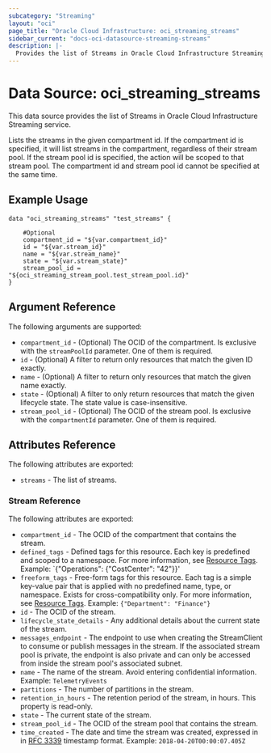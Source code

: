 ```yaml
---
subcategory: "Streaming"
layout: "oci"
page_title: "Oracle Cloud Infrastructure: oci_streaming_streams"
sidebar_current: "docs-oci-datasource-streaming-streams"
description: |-
  Provides the list of Streams in Oracle Cloud Infrastructure Streaming service
---
```


# Data Source: oci_streaming_streams
This data source provides the list of Streams in Oracle Cloud Infrastructure Streaming service.

Lists the streams in the given compartment id.
If the compartment id is specified, it will list streams in the compartment, regardless of their stream pool.
If the stream pool id is specified, the action will be scoped to that stream pool.
The compartment id and stream pool id cannot be specified at the same time.


## Example Usage

```hcl
data "oci_streaming_streams" "test_streams" {

	#Optional
	compartment_id = "${var.compartment_id}"
	id = "${var.stream_id}"
	name = "${var.stream_name}"
	state = "${var.stream_state}"
	stream_pool_id = "${oci_streaming_stream_pool.test_stream_pool.id}"
}
```

## Argument Reference

The following arguments are supported:

* `compartment_id` - (Optional) The OCID of the compartment. Is exclusive with the `streamPoolId` parameter. One of them is required.
* `id` - (Optional) A filter to return only resources that match the given ID exactly. 
* `name` - (Optional) A filter to return only resources that match the given name exactly. 
* `state` - (Optional) A filter to only return resources that match the given lifecycle state. The state value is case-insensitive. 
* `stream_pool_id` - (Optional) The OCID of the stream pool. Is exclusive with the `compartmentId` parameter. One of them is required.


## Attributes Reference

The following attributes are exported:

* `streams` - The list of streams.

### Stream Reference

The following attributes are exported:

* `compartment_id` - The OCID of the compartment that contains the stream.
* `defined_tags` - Defined tags for this resource. Each key is predefined and scoped to a namespace. For more information, see [Resource Tags](https://docs.cloud.oracle.com/iaas/Content/General/Concepts/resourcetags.htm).  Example: `{"Operations": {"CostCenter": "42"}}' 
* `freeform_tags` - Free-form tags for this resource. Each tag is a simple key-value pair that is applied with no predefined name, type, or namespace. Exists for cross-compatibility only. For more information, see [Resource Tags](https://docs.cloud.oracle.com/iaas/Content/General/Concepts/resourcetags.htm).  Example: `{"Department": "Finance"}` 
* `id` - The OCID of the stream.
* `lifecycle_state_details` - Any additional details about the current state of the stream.
* `messages_endpoint` - The endpoint to use when creating the StreamClient to consume or publish messages in the stream. If the associated stream pool is private, the endpoint is also private and can only be accessed from inside the stream pool's associated subnet. 
* `name` - The name of the stream. Avoid entering confidential information.  Example: `TelemetryEvents` 
* `partitions` - The number of partitions in the stream.
* `retention_in_hours` - The retention period of the stream, in hours. This property is read-only.
* `state` - The current state of the stream.
* `stream_pool_id` - The OCID of the stream pool that contains the stream.
* `time_created` - The date and time the stream was created, expressed in in [RFC 3339](https://tools.ietf.org/rfc/rfc3339) timestamp format.  Example: `2018-04-20T00:00:07.405Z` 

